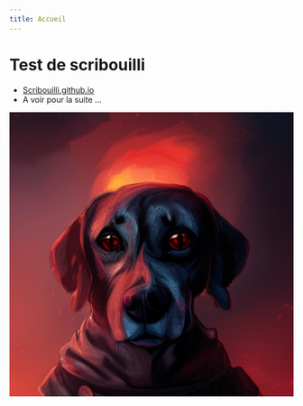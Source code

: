 ```yaml
---
title: Accueil
---
```

# Test de scribouilli
* [Scribouilli.github.io](https://scribouilli.github.io/scribouilli)
* A voir pour la suite ...

![test](images/chien.png)
